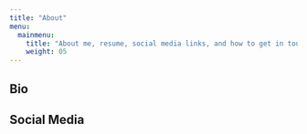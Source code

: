 ```yaml
---
title: "About"
menu:
  mainmenu:
    title: "About me, resume, social media links, and how to get in touch with me"
    weight: 05
---
```


## Bio

## Social Media
